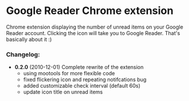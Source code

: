 Google Reader Chrome extension
==============================

Chrome extension displaying the number of unread items on your Google Reader account. Clicking the icon will take you to Google Reader. That's basically about it :)

### Changelog:

- **0.2.0** (2010-12-01) Complete rewrite of the extension
	- using mootools for more flexible code
	- fixed flickering icon and repeating notifcations bug
	- added customizable check interval (default 60s)
	- update icon title on unread items